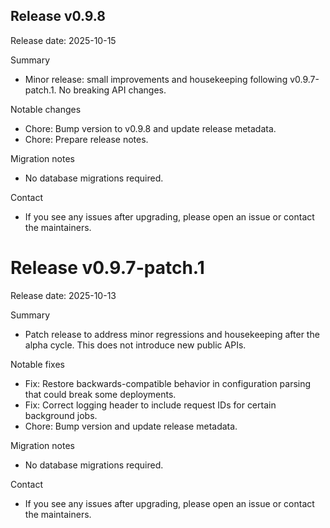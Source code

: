 ## Release v0.9.8

Release date: 2025-10-15

Summary
- Minor release: small improvements and housekeeping following v0.9.7-patch.1. No breaking API changes.

Notable changes
- Chore: Bump version to v0.9.8 and update release metadata.
- Chore: Prepare release notes.

Migration notes
- No database migrations required.

Contact
- If you see any issues after upgrading, please open an issue or contact the maintainers.

# Release v0.9.7-patch.1

Release date: 2025-10-13

Summary
- Patch release to address minor regressions and housekeeping after the alpha cycle. This does not introduce new public APIs.

Notable fixes
- Fix: Restore backwards-compatible behavior in configuration parsing that could break some deployments.
- Fix: Correct logging header to include request IDs for certain background jobs.
- Chore: Bump version and update release metadata.

Migration notes
- No database migrations required.

Contact
- If you see any issues after upgrading, please open an issue or contact the maintainers.
